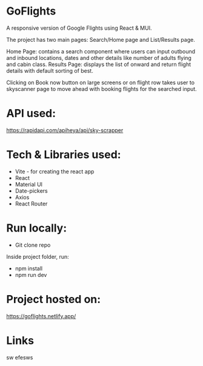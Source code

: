 # GoFlights

A responsive version of Google Flights using React & MUI.

The project has two main pages: Search/Home page and List/Results page.

Home Page: contains a search component where users can input outbound and inbound locations, dates and other details like number of adults flying and cabin class.
Results Page: displays the list of onward and return flight details with default sorting of best.

Clicking on Book now button on large screens or on flight row takes user to skyscanner page to move ahead with booking flights for the searched input.

# API used:

https://rapidapi.com/apiheya/api/sky-scrapper

# Tech & Libraries used:

- Vite - for creating the react app
- React
- Material UI
- Date-pickers
- Axios
- React Router

# Run locally:

- Git clone repo

Inside project folder, run:

- npm install
- npm run dev

# Project hosted on:

https://goflights.netlify.app/

# Links

sw
efesws
